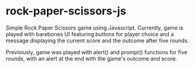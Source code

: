 # rock-paper-scissors-js
Simple Rock Paper Scissors game using Javascript. 
Currently, game is played with barebones UI featuring buttons for player choice and a message displaying the current score and the outcome after five rounds.

Previoiusly, game was played with alert() and prompt() functions for five rounds, with an alert at the end with the game's outcome and score.

